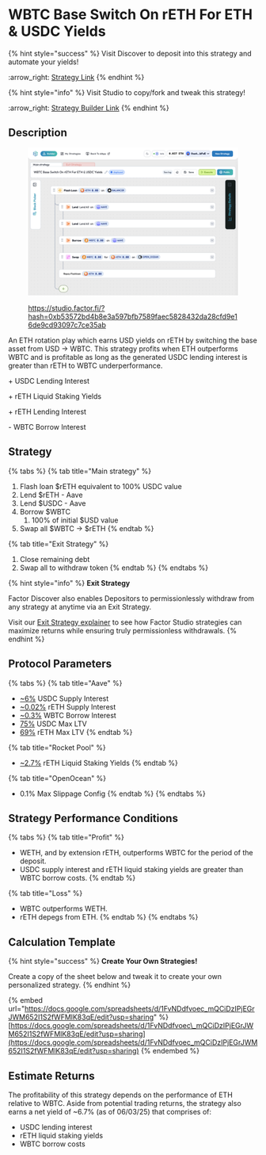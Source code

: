 # WBTC Base Switch On rETH For ETH & USDC Yields

{% hint style="success" %}
Visit Discover to deposit into this strategy and automate your yields!

:arrow\_right: [Strategy Link](https://pro.factor.fi/strategies/0x1D45B72F007cacB78333AB2aC10128562CabC44c)
{% endhint %}

{% hint style="info" %}
Visit Studio to copy/fork and tweak this strategy!

:arrow\_right: [Strategy Builder Link](https://studio.factor.fi/?hash=0xb53572bd4b8e3a597bfb7589faec5828432da28cfd9e16de9cd93097c7ce35ab)
{% endhint %}



## Description

<figure><img src="../../../.gitbook/assets/image (4) (1).png" alt=""><figcaption><p><a href="https://studio.factor.fi/?hash=0xb53572bd4b8e3a597bfb7589faec5828432da28cfd9e16de9cd93097c7ce35ab">https://studio.factor.fi/?hash=0xb53572bd4b8e3a597bfb7589faec5828432da28cfd9e16de9cd93097c7ce35ab</a></p></figcaption></figure>

An ETH rotation play which earns USD yields on rETH by switching the base asset from USD → WBTC. This strategy profits when ETH outperforms WBTC and is profitable as long as the generated USDC lending interest is greater than rETH to WBTC underperformance.

\+ USDC Lending Interest

\+ rETH Liquid Staking Yields

\+ rETH Lending Interest

\- WBTC Borrow Interest

## Strategy

{% tabs %}
{% tab title="Main strategy" %}
1. Flash loan $rETH equivalent to 100% USDC value
2. Lend $rETH - Aave
3. Lend $USDC - Aave
4. Borrow $WBTC
   1. 100% of initial $USD value
5. Swap all $WBTC → $rETH
{% endtab %}

{% tab title="Exit Strategy" %}
1. Close remaining debt
2. Swap all to withdraw token
{% endtab %}
{% endtabs %}

{% hint style="info" %}
**Exit Strategy**

Factor Discover also enables Depositors to permissionlessly withdraw from any strategy at anytime via an Exit Strategy.

Visit our [Exit Strategy explainer](../../../factor-studio/studio-pro/exit-strategy.md) to see how Factor Studio strategies can maximize returns while ensuring truly permissionless withdrawals.
{% endhint %}

## Protocol Parameters

{% tabs %}
{% tab title="Aave" %}
* [\~6%](https://app.aave.com/reserve-overview/?underlyingAsset=0xaf88d065e77c8cc2239327c5edb3a432268e5831\&marketName=proto_arbitrum_v3) USDC Supply Interest
* [\~0.02%](https://app.aave.com/reserve-overview/?underlyingAsset=0xec70dcb4a1efa46b8f2d97c310c9c4790ba5ffa8\&marketName=proto_arbitrum_v3) rETH Supply Interest
* [\~0.3%](https://app.aave.com/reserve-overview/?underlyingAsset=0x2f2a2543b76a4166549f7aab2e75bef0aefc5b0f\&marketName=proto_arbitrum_v3) WBTC Borrow Interest
* [75%](https://app.aave.com/reserve-overview/?underlyingAsset=0xaf88d065e77c8cc2239327c5edb3a432268e5831\&marketName=proto_arbitrum_v3) USDC Max LTV
* [69%](https://app.aave.com/reserve-overview/?underlyingAsset=0xec70dcb4a1efa46b8f2d97c310c9c4790ba5ffa8\&marketName=proto_arbitrum_v3) rETH Max LTV
{% endtab %}

{% tab title="Rocket Pool" %}
* [\~2.7%](https://rocketpool.net/) rETH Liquid Staking Yields
{% endtab %}

{% tab title="OpenOcean" %}
* 0.1% Max Slippage Config
{% endtab %}
{% endtabs %}

## Strategy Performance Conditions

{% tabs %}
{% tab title="Profit" %}
* WETH, and by extension rETH, outperforms WBTC for the period of the deposit.
* USDC supply interest and rETH liquid staking yields are greater than WBTC borrow costs.
{% endtab %}

{% tab title="Loss" %}
* WBTC outperforms WETH.
* rETH depegs from ETH.
{% endtab %}
{% endtabs %}

## Calculation Template

{% hint style="success" %}
**Create Your Own Strategies!**

Create a copy of the sheet below and tweak it to create your own personalized strategy.
{% endhint %}

{% embed url="https://docs.google.com/spreadsheets/d/1FvNDdfvoec_mQCiDzIPjEGrJWM652I1S2fWFMlK83qE/edit?usp=sharing" %}
[https://docs.google.com/spreadsheets/d/1FvNDdfvoec\_mQCiDzIPjEGrJWM652I1S2fWFMlK83qE/edit?usp=sharing](https://docs.google.com/spreadsheets/d/1FvNDdfvoec_mQCiDzIPjEGrJWM652I1S2fWFMlK83qE/edit?usp=sharing)
{% endembed %}

## Estimate Returns

The profitability of this strategy depends on the performance of ETH relative to WBTC. Aside from potential trading returns, the strategy also earns a net yield of \~6.7% (as of 06/03/25) that comprises of:

* USDC lending interest
* rETH liquid staking yields
* WBTC borrow costs
